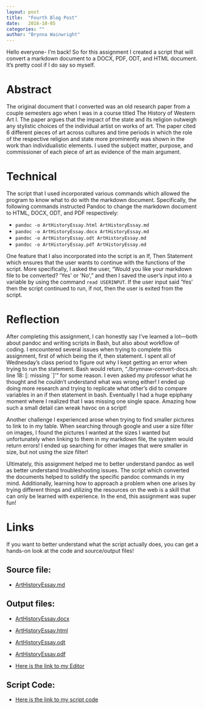 ```yaml
---
layout: post
title:  "Fourth Blog Post"
date:   2016-10-05 
categories: ""
author: "Brynna Wainwright"
---
```


Hello everyone- I’m back! So for this assignment I created a script that will convert a markdown document to a DOCX, PDF, ODT, and HTML document. It’s pretty cool if I do say so myself. 

# Abstract
The original document that I converted was an old research paper from a couple semesters ago when I was in a course titled The History of Western Art I. The paper argues that the impact of the state and its religion outweigh any stylistic choices of the individual artist on works of art. The paper cited 6 different pieces of art across cultures and time periods in which the role of the respective religion and state more prominently was shown in the work than individualistic elements. I used the subject matter, purpose, and commissioner of each piece of art as evidence of the main argument.

# Technical
The script that I used incorporated various commands which allowed the program to know what to do with the markdown document. Specifically, the following commands instructed Pandoc to change the markdown document to HTML, DOCX, ODT, and PDF respectively:

* `pandoc -o ArtHistoryEssay.html ArtHistoryEssay.md`
* `pandoc -o ArtHistoryEssay.docx ArtHistoryEssay.md`
* `pandoc -o ArtHistoryEssay.odt ArtHistoryEssay.md`
* `pandoc -o ArtHistoryEssay.pdf ArtHistoryEssay.md`

One feature that I also incorporated into the script is an If, Then Statement which ensures that the user wants to continue with the functions of the script. More specifically, I asked the user, “Would you like your markdown file to be converted? 'Yes' or 'No',” and then I saved the user’s input into a variable by using the command `read USERINPUT`. If the user input said ‘Yes’ then the script continued to run, if not, then the user is exited from the script.

# Reflection
After completing this assignment, I can honestly say I’ve learned a lot—both about pandoc and writing scripts in Bash, but also about workflow of coding. I encountered several issues when trying to complete this assignment, first of which being the if, then statement. I spent all of Wednesday’s class period to figure out why I kept getting an error when trying to run the statement. Bash would return, “./brynnaw-convert-docs.sh: line 18: [: missing `]'” for some reason. I even asked my professor what he thought and he couldn’t understand what was wrong either! I ended up doing more research and trying to replicate what other’s did to compare variables in an if then statement in bash. Eventually I had a huge epiphany moment where I realized that I was missing one single space. Amazing how such a small detail can wreak havoc on a script!

Another challenge I experienced arose when trying to find smaller pictures to link to in my table. When searching through google and user a size filter on images, I found the pictures I wanted at the sizes I wanted but unfortunately when linking to them in my markdown file, the system would return errors! I ended up searching for other images that were smaller in size, but not using the size filter!

Ultimately, this assignment helped me to better understand pandoc as well as better understand troubleshooting issues. The script which converted the documents helped to solidify the specific pandoc commands in my mind. Additionally, learning how to approach a problem when one arises by trying different things and utilizing the resources on the web is a skill that can only be learned with experience. In the end, this assignment was super fun!

# Links
If you want to better understand what the script actually does, you can get a hands-on look at the code and source/output files!

## Source file:
* [ArtHistoryEssay.md](https://github.com/inls161/assignment-3-brynnaw/blob/master/ArtHistoryEssay.md)

## Output files:
* [ArtHistoryEssay.docx](https://github.com/inls161/assignment-3-brynnaw/blob/master/ArtHistoryEssay.docx)

* [ArtHistoryEssay.html](https://github.com/inls161/assignment-3-brynnaw/blob/master/ArtHistoryEssay.html)

* [ArtHistoryEssay.odt](https://github.com/inls161/assignment-3-brynnaw/blob/master/ArtHistoryEssay.odt)

* [ArtHistoryEssay.pdf](https://github.com/inls161/assignment-3-brynnaw/blob/master/ArtHistoryEssay.pdf)

* [Here is the link to my Editor](https://ide.c9.io/brynnaw/assignment3)

## Script Code:

* [Here is the link to my script code](https://github.com/inls161/assignment-3-brynnaw/blob/master/brynnaw-convert-docs.sh)

